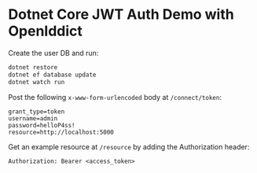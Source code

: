 # Dotnet Core JWT Auth Demo with OpenIddict

Create the user DB and run:

```sh
dotnet restore
dotnet ef database update
dotnet watch run
```

Post the following `x-www-form-urlencoded` body at `/connect/token`:

```
grant_type=token
username=admin
password=helloP4ss!
resource=http://localhost:5000
```

Get an example resource at `/resource` by adding the Authorization header:

```
Authorization: Bearer <access_token>
```
